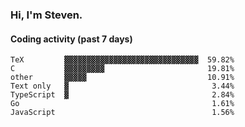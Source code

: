 ### Hi, I'm Steven.

#### Coding activity (past 7 days)
```
TeX         ▓▓▓▓▓▓▓▓▓▓▓▓▓▓▓▓▓▓▓▓▓▓▓▓▓▓▓▓▓▓  59.82%
C           ▓▓▓▓▓▓▓▓▓                       19.81%
other       ▓▓▓▓▓                           10.91%
Text only   ▓                                3.44%
TypeScript  ▓                                2.84%
Go                                           1.61%
JavaScript                                   1.56%
```
